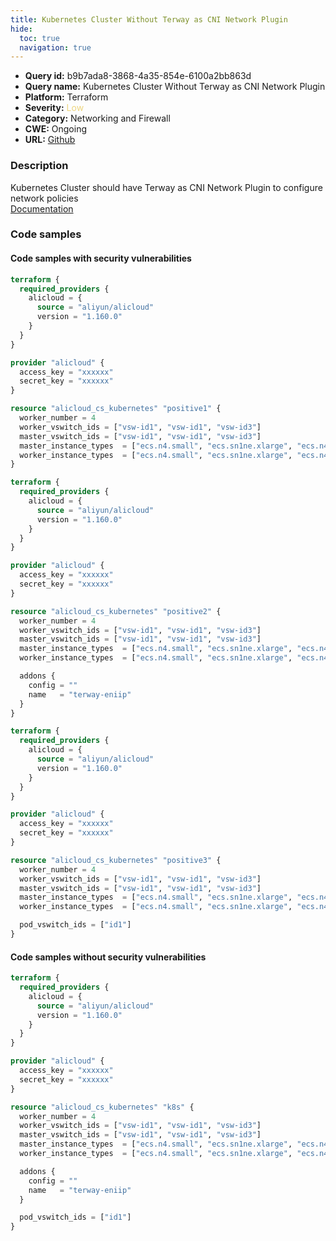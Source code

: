```yaml
---
title: Kubernetes Cluster Without Terway as CNI Network Plugin
hide:
  toc: true
  navigation: true
---
```


<style>
  .highlight .hll {
    background-color: #ff171742;
  }
  .md-content {
    max-width: 1100px;
    margin: 0 auto;
  }
</style>

-   **Query id:** b9b7ada8-3868-4a35-854e-6100a2bb863d
-   **Query name:** Kubernetes Cluster Without Terway as CNI Network Plugin
-   **Platform:** Terraform
-   **Severity:** <span style="color:#edd57e">Low</span>
-   **Category:** Networking and Firewall
-   **CWE:** Ongoing
-   **URL:** [Github](https://github.com/DataDog/kics/tree/master/assets/queries/terraform/alicloud/kubernetes_cluster_without_terway_as_cni_network_plugin)

### Description
Kubernetes Cluster should have Terway as CNI Network Plugin to configure network policies<br>
[Documentation](https://registry.terraform.io/providers/aliyun/alicloud/latest/docs/resources/cs_kubernetes#cluster_network_type)

### Code samples
#### Code samples with security vulnerabilities
```tf title="Positive test num. 1 - tf file" hl_lines="15"
terraform {
  required_providers {
    alicloud = {
      source = "aliyun/alicloud"
      version = "1.160.0"
    }
  }
}

provider "alicloud" {
  access_key = "xxxxxx"
  secret_key = "xxxxxx"
}

resource "alicloud_cs_kubernetes" "positive1" {
  worker_number = 4
  worker_vswitch_ids = ["vsw-id1", "vsw-id1", "vsw-id3"]
  master_vswitch_ids = ["vsw-id1", "vsw-id1", "vsw-id3"]
  master_instance_types  = ["ecs.n4.small", "ecs.sn1ne.xlarge", "ecs.n4.xlarge"]
  worker_instance_types  = ["ecs.n4.small", "ecs.sn1ne.xlarge", "ecs.n4.xlarge"]
}

```
```tf title="Positive test num. 2 - tf file" hl_lines="15"
terraform {
  required_providers {
    alicloud = {
      source = "aliyun/alicloud"
      version = "1.160.0"
    }
  }
}

provider "alicloud" {
  access_key = "xxxxxx"
  secret_key = "xxxxxx"
}

resource "alicloud_cs_kubernetes" "positive2" {
  worker_number = 4
  worker_vswitch_ids = ["vsw-id1", "vsw-id1", "vsw-id3"]
  master_vswitch_ids = ["vsw-id1", "vsw-id1", "vsw-id3"]
  master_instance_types  = ["ecs.n4.small", "ecs.sn1ne.xlarge", "ecs.n4.xlarge"]
  worker_instance_types  = ["ecs.n4.small", "ecs.sn1ne.xlarge", "ecs.n4.xlarge"]

  addons {
    config = ""
    name   = "terway-eniip"
  }
}

```
```tf title="Positive test num. 3 - tf file" hl_lines="15"
terraform {
  required_providers {
    alicloud = {
      source = "aliyun/alicloud"
      version = "1.160.0"
    }
  }
}

provider "alicloud" {
  access_key = "xxxxxx"
  secret_key = "xxxxxx"
}

resource "alicloud_cs_kubernetes" "positive3" {
  worker_number = 4
  worker_vswitch_ids = ["vsw-id1", "vsw-id1", "vsw-id3"]
  master_vswitch_ids = ["vsw-id1", "vsw-id1", "vsw-id3"]
  master_instance_types  = ["ecs.n4.small", "ecs.sn1ne.xlarge", "ecs.n4.xlarge"]
  worker_instance_types  = ["ecs.n4.small", "ecs.sn1ne.xlarge", "ecs.n4.xlarge"]

  pod_vswitch_ids = ["id1"]
}

```


#### Code samples without security vulnerabilities
```tf title="Negative test num. 1 - tf file"
terraform {
  required_providers {
    alicloud = {
      source = "aliyun/alicloud"
      version = "1.160.0"
    }
  }
}

provider "alicloud" {
  access_key = "xxxxxx"
  secret_key = "xxxxxx"
}

resource "alicloud_cs_kubernetes" "k8s" {
  worker_number = 4
  worker_vswitch_ids = ["vsw-id1", "vsw-id1", "vsw-id3"]
  master_vswitch_ids = ["vsw-id1", "vsw-id1", "vsw-id3"]
  master_instance_types  = ["ecs.n4.small", "ecs.sn1ne.xlarge", "ecs.n4.xlarge"]
  worker_instance_types  = ["ecs.n4.small", "ecs.sn1ne.xlarge", "ecs.n4.xlarge"]

  addons {
    config = ""
    name   = "terway-eniip"
  }

  pod_vswitch_ids = ["id1"]
}

```

